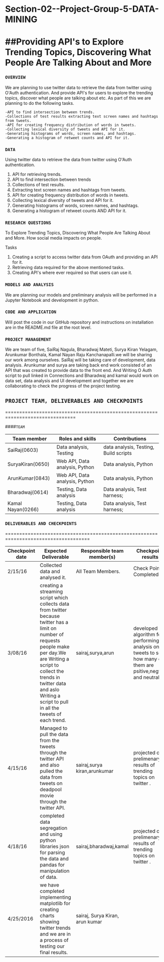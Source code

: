# Section-02--Project-Group-5-DATA-MINING

##Providing API's to Explore Trending Topics, Discovering What People Are Talking About and More
===================================================================================================

### `OVERVIEW`

We are planning to use twitter data to retrieve the data from twitter using O'Auth authentication. And provide API's for users to explore the trending topics, discover what people are talking about etc. As part of this we are planning to do the following tasks.

	-API to find intersection between trends.
	-Collections of test results extracting text screen names and hashtags from tweets.
 	-API for creating frequency distribution of words in tweets.
 	-Collecting lexical diversity of tweets and API for it.
	-Generating histograms of words, screen names, and hashtags.
	-Generating a histogram of retweet counts and API for it.
	
### `DATA`

Using twitter data to retrieve the data from twitter using O'Auth authentication.

1. API for retrieving trends.
2. API to find intersection between trends 
3. Collections of test results.
4. Extracting text screen names and hashtags from tweets.
5. API for creating frequency distribution of words in tweets.
6. Collecting lexical diversity of tweets and API for it.
7. Generating histograms of words, screen names, and hashtags.
8. Generating a histogram of retweet counts AND API for it.

### `RESEARCH QUESTIONS`

To Explore Trending Topics, Discovering What People Are Talking About and More.
How social media impacts on people.

Tasks
1. Creating a script to access twitter data from OAuth and providing an API for it.
2. Retrieving data required for the above mentioned tasks.
3. Creating API's where ever required so that users can use it.

### `MODELS AND ANALYSIS`

We are planning our models and preliminary analysis will be performed in a Jupyter Notebook and development in python.
 
### `CODE AND APPLICATION`

Will post the code in our GitHub repository and instructions on installation are in the README.md file at the root level.

### `PROJECT MANAGEMENT`

We are team of five, SaiRaj Nagula, Bharadwaj Mateti, Surya Kiran Yelagam, Arunkumar Bonthala, Kamal Nayan Raju Kanchanapalli.we will be sharing our work among ourselves. SaiRaj will be taking care of development, data analysis. Arunkumar and surya are taking back end work consisted of an API that was created to provide data to the front end. And Writing O Auth script to pull linked in Connections and Bharadwaj and kamal would work on data set, data analysis and UI development and together we are collaborating to check the progress of the project testing. 


## `PROJECT TEAM, DELIVERABLES AND CHECKPOINTS`
===============================================================================

####`TEAM`

| Team member | Roles and skills | Contributions |
|-------------|-------------------------|---------------------------------------------|
| SaiRaj(0603) | Data analysis, Testing |data analysis, Testing, Build scripts |
| SuryaKiran(0650) | Web API, Data analysis, Python |  Data analysis, Python |
| ArunKumar(0843) | Web API, Data analysis, Python |  Data analysis, Python |
| Bharadwaj(0614)| Testing, Data analysis | Data analysis, Test harness; |
| Kamal Nayan(0266)| Testing, Data analysis | Data analysis, Test harness; |

### `DELIVERABLES AND CHECKPOINTS`
====================================================================================

| Checkpoint date | Expected Deliverable                                                          | Responsible team member(s) | Checkpoint results                                                                                                                  |
|---------------|-------------------------------------------------------------------------------|----------------------------|-------------------------------------------------------------------------------------------------------------------------------------|
| 2/15/16 | Collected data and analysed it.| All Team Members.| Check Point 1 Completed.|
| 3/08/16 | creating a streaming script which collects data from twitter because twitter has a limit on number of requests people make per day.We are Writing a script to collect the trends in twitter data and aslo Writing a script to pull in all the tweets of each trend. | sairaj,surya,arun | developed an algorithm for performing analysis on tweets to see how many of them are psitive,negtive and neutral. |
| 4/15/16 |  Managed to pull the data from the tweets through the twitter API and also pulled the data from tweets on deadpool movie through the twitter API.|sairaj,surya kiran,arunkumar | projected our prelimenary results of trending topics on twitter . |
| 4/18/16 | completed data segregation and using python libraries json for parsing the data and pandas for manipulation of data.| sairaj,bharadwaj,kamal |projected our prelimenary results of trending topics on twitter .|
|4/25/2016| we have completed implementing matplotlib for creating charts showing twitter trends and we are in a process of testing our final results.| sairaj, Surya Kiran, arun kumar| 
